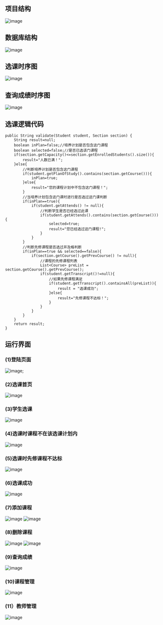 ## 项目结构
![image](image/xmjg.png)
## 数据库结构
![image](image/数据库结构.png)
## 选课时序图
![image](image/选课时序图.png)
## 查询成绩时序图
![image](image/查询成绩时序图.png)

## 选课逻辑代码
	public String validate(Student student, Section section) {	
		String result=null;
		boolean inPlan=false;//培养计划是否包含这门课程
		boolean selected=false;//是否已选该门课程	
		if(section.getCapacity()<=section.getEnrolledStudents().size()){
			result="人数已满！";
		}else{
			//判断培养计划是否包含这门课程
			if(student.getPlanOfStudy().contains(section.getCourse())){
				inPlan=true;
			}else{
				result="您的课程计划中不包含这门课程！";
			}
			//当培养计划包含这门课时进行是否选过这门课判断
			if(inPlan==true){
				if(student.getAttends() != null){
					//判断学生是否已经选过此课
					if(student.getAttends().contains(section.getCourse())){
						selected=true;
						result="您已经选过这门课程!";
					}
				}
			}
			//判断先修课程是否选过并及格判断
			if(inPlan==true && selected==false){
				if(section.getCourse().getPrevCourse() != null){
					//课程的先修课程列表
					List<Course> preList = section.getCourse().getPrevCourse();
					if(student.getTranscript()!=null){
						//如果先修课程满足
						if(student.getTranscript().containsAll(preList)){
							result = "选课成功";
						}else{
							result="先修课程不达标！";
						}
					}
				}
			}
		}
		return result;
	}

##
## 运行界面
### (1)登陆页面
![image](image/login.png);
### (2)选课首页
![image](image/index.png)
### (3)学生选课
![image](image/xsxk.png)
### (4)选课时课程不在该选课计划内
![image](image/xuanke1.png)
### (5)选课时先修课程不达标
![image](image/xuanke2.png)
### (6)选课成功
![image](image/xuanke3.png)
### (7)添加课程
![image](image/zjkc.png)
![image](image/zjkc2.png)
### (8)删除课程
![image](image/sckc.png)
![image](image/sckc2.png)
### (9)查询成绩
![image](image/srs10.png)
### (10)课程管理
![image](image/kcgl.png)
### (11）教师管理
![image](image/jsgl.png)
